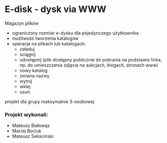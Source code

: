# E-disk - dysk via WWW
Magazyn plików
* ograniczony rozmiar e-dysku dla pojedynczego użytkownika 
* możliwość tworzenia katalogów
* operacje na plikach lub katalogach: 
  * załaduj
  * sciągnij
  * udostępnij (plik dostępny publicznie do
pobrania na podstawie linka, np. do umieszczenia zdjęcia na aukcjach, blogach, stronach www)
  * nowy katalog
  * zmiana nazwy 
  * wytnij
  * wklej
  * usuń
    
projekt dla grupy maksymalnie 3-osobowej

### Projekt wykonali:
* Mateusz Białowąs
* Maciej Bociuk
* Mateusz Sekściński